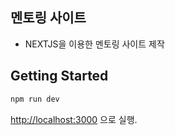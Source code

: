 ## 멘토링 사이트

- NEXTJS을 이용한 멘토링 사이트 제작

## Getting Started

```bash
npm run dev
```

[http://localhost:3000](http://localhost:3000) 으로 실행.

